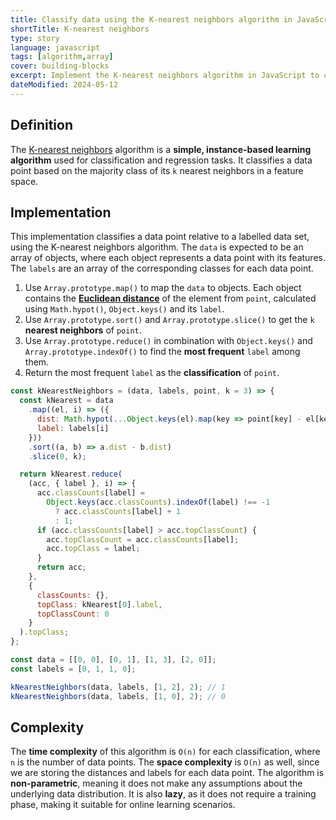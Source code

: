 ```yaml
---
title: Classify data using the K-nearest neighbors algorithm in JavaScript
shortTitle: K-nearest neighbors
type: story
language: javascript
tags: [algorithm,array]
cover: building-blocks
excerpt: Implement the K-nearest neighbors algorithm in JavaScript to classify a data point relative to a labelled data set.
dateModified: 2024-05-12
---
```


## Definition

The [K-nearest neighbors](https://en.wikipedia.org/wiki/K-nearest_neighbors_algorithm) algorithm is a **simple, instance-based learning algorithm** used for classification and regression tasks. It classifies a data point based on the majority class of its `k` nearest neighbors in a feature space.

## Implementation

This implementation classifies a data point relative to a labelled data set, using the K-nearest neighbors algorithm. The `data` is expected to be an array of objects, where each object represents a data point with its features. The `labels` are an array of the corresponding classes for each data point.

1. Use `Array.prototype.map()` to map the `data` to objects. Each object contains the [**Euclidean distance**](/js/s/euclidean-distance) of the element from `point`, calculated using `Math.hypot()`, `Object.keys()` and its `label`.
2. Use `Array.prototype.sort()` and `Array.prototype.slice()` to get the `k` **nearest neighbors** of `point`.
3. Use `Array.prototype.reduce()` in combination with `Object.keys()` and `Array.prototype.indexOf()` to find the **most frequent** `label` among them.
4. Return the most frequent `label` as the **classification** of `point`.

```js
const kNearestNeighbors = (data, labels, point, k = 3) => {
  const kNearest = data
    .map((el, i) => ({
      dist: Math.hypot(...Object.keys(el).map(key => point[key] - el[key])),
      label: labels[i]
    }))
    .sort((a, b) => a.dist - b.dist)
    .slice(0, k);

  return kNearest.reduce(
    (acc, { label }, i) => {
      acc.classCounts[label] =
        Object.keys(acc.classCounts).indexOf(label) !== -1
          ? acc.classCounts[label] + 1
          : 1;
      if (acc.classCounts[label] > acc.topClassCount) {
        acc.topClassCount = acc.classCounts[label];
        acc.topClass = label;
      }
      return acc;
    },
    {
      classCounts: {},
      topClass: kNearest[0].label,
      topClassCount: 0
    }
  ).topClass;
};

const data = [[0, 0], [0, 1], [1, 3], [2, 0]];
const labels = [0, 1, 1, 0];

kNearestNeighbors(data, labels, [1, 2], 2); // 1
kNearestNeighbors(data, labels, [1, 0], 2); // 0
```

## Complexity

The **time complexity** of this algorithm is `O(n)` for each classification, where `n` is the number of data points. The **space complexity** is `O(n)` as well, since we are storing the distances and labels for each data point. The algorithm is **non-parametric**, meaning it does not make any assumptions about the underlying data distribution. It is also **lazy**, as it does not require a training phase, making it suitable for online learning scenarios.
